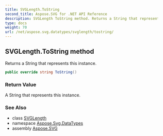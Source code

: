 ```yaml
---
title: SVGLength.ToString
second_title: Aspose.SVG for .NET API Reference
description: SVGLength ToString method. Returns a String that represents this instance
type: docs
weight: 70
url: /net/aspose.svg.datatypes/svglength/tostring/
---
```

## SVGLength.ToString method

Returns a String that represents this instance.

```csharp
public override string ToString()
```

### Return Value

A String that represents this instance.

### See Also

* class [SVGLength](../)
* namespace [Aspose.Svg.DataTypes](../../../aspose.svg.datatypes/)
* assembly [Aspose.SVG](../../../)
